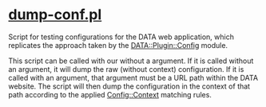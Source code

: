 # [dump-conf.pl](https://github.com/varilink/data_app/blob/main/pl/dump-conf.pl)

Script for testing configurations for the DATA web application, which replicates
the approach taken by the
[DATA::Plugin::Config](https://github.com/varilink/data_app/tree/main/pod2markdown/pm/Plugin/Config)
module.

This script can be called with our without a argument. If it is called without
an argument, it will dump the raw (without context) configuration. If it is
called with an argument, that argument must be a URL path within the DATA
website. The script will then dump the configuration in the context of that
path according to the applied
[Config::Context](https://metacpan.org/pod/Config::Context)
matching rules. 

